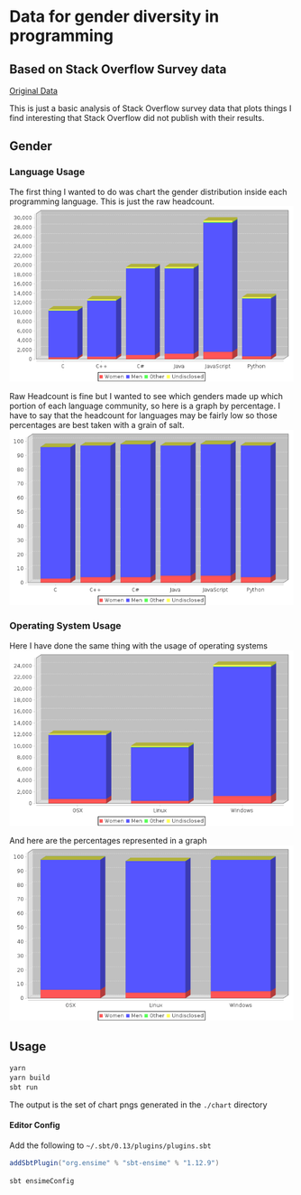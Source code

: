 # Data for gender diversity in programming
## Based on Stack Overflow Survey data
[Original Data](http://stackoverflow.com/insights/survey)

This is just a basic analysis of Stack Overflow survey data that plots things I find interesting that Stack Overflow did not publish with their results.

## Gender

### Language Usage

The first thing I wanted to do was chart the gender distribution inside each programming language. This is just the raw headcount.
![Chart](./charts/languageGenderDistribution.png)

Raw Headcount is fine but I wanted to see which genders made up which portion of each language community, so here is a graph by percentage. I have to say that the headcount for languages may be fairly low so those percentages are best taken with a grain of salt.
![Chart](./charts/languageGenderPercentageDistribution.png)


### Operating System Usage
Here I have done the same thing with the usage of operating systems
![Chart](./charts/osGenderDistribution.png)

And here are the percentages represented in a graph
![Chart](./charts/osGenderPercentageDistribution.png)

## Usage

```sh
yarn
yarn build
sbt run
```

The output is the set of chart pngs generated in the `./chart` directory


#### Editor Config

Add the following to `~/.sbt/0.13/plugins/plugins.sbt`

```scala
addSbtPlugin("org.ensime" % "sbt-ensime" % "1.12.9")
```



`sbt ensimeConfig`
